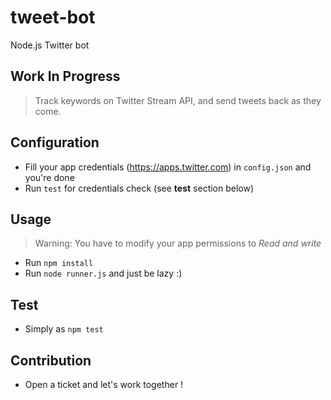 # tweet-bot

Node.js Twitter bot

## Work In Progress

> Track keywords on Twitter Stream API, and send tweets back as they come.

## Configuration

- Fill your app credentials (https://apps.twitter.com) in `config.json` and you're done
- Run `test` for credentials check (see **test** section below)

## Usage

> Warning: You have to modify your app permissions to _Read and write_

- Run `npm install`
- Run `node runner.js` and just be lazy :)

## Test

- Simply as `npm test`

## Contribution

- Open a ticket and let's work together !